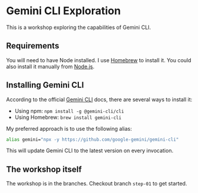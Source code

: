 # Gemini CLI Exploration

This is a workshop exploring the capabilities of Gemini CLI.

## Requirements

You will need to have Node installed. I use [Homebrew](https://brew.sh/) to install it.
You could also install it manually from [Node.js](https://nodejs.org/en/download/).

## Installing Gemini CLI

According to the official [Gemini CLI](https://github.com/google-gemini/gemini-cli) docs, there are several ways to install it:

- Using npm: `npm install -g @gemini-cli/cli`
- Using Homebrew: `brew install gemini-cli`

My preferred approach is to use the following alias:

```bash
alias gemini="npx -y https://github.com/google-gemini/gemini-cli"
```

This will update Gemini CLI to the latest version on every invocation.

## The workshop itself

The workshop is in the branches. Checkout branch `step-01` to get started.
